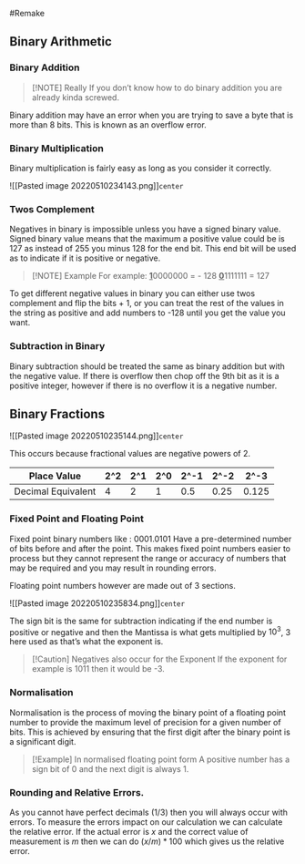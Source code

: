 #Remake

## Binary Arithmetic

### Binary Addition

> [!NOTE] Really
> If you don’t know how to do binary addition you are already kinda screwed.

Binary addition may have an error when you are trying to save a byte that is more than 8 bits. This is known as an overflow error.

### Binary Multiplication

Binary multiplication is fairly easy as long as you consider it correctly.

![[Pasted image 20220510234143.png]]`center`

### Twos Complement

Negatives in binary is impossible unless you have a signed binary value. Signed binary value means that the maximum a positive value could be is 127 as instead of 255 you minus 128 for the end bit. This end bit will be used as to indicate if it is positive or negative.

> [!NOTE] Example
> For example:
> <u>**1**</u>0000000 = - 128
> <u>**0**</u>1111111 = 127

To get different negative values in binary you can either use twos complement and flip the bits + 1, or you can treat the rest of the values in the string as positive and add numbers to -128 until you get the value you want.

### Subtraction in Binary

Binary subtraction should be treated the same as binary addition but with the negative value. If there is overflow then chop off the 9th bit as it is a positive integer, however if there is no overflow it is a negative number.

## Binary Fractions

![[Pasted image 20220510235144.png]]`center`

This occurs because fractional values are negative powers of 2.

| Place Value        | 2^2 | 2^1 | 2^0 | 2^-1 | 2^-2 | 2^-3 |
| ------------------ | --- | --- | --- | ---- | ---- | ---- |
| Decimal Equivalent | 4   | 2   | 1   | 0.5  | 0.25 | 0.125     |

### Fixed Point and Floating Point

Fixed point binary numbers like : 0001.0101 Have a pre-determined number of bits before and after the point. This makes fixed point numbers easier to process but they cannot represent the range or accuracy of numbers that may be required and you may result in rounding errors.

Floating point numbers however are made out of 3 sections.

![[Pasted image 20220510235834.png]]`center`

The sign bit is the same for subtraction indicating if the end number is positive or negative and then the Mantissa is what gets multiplied by $10^3$, 3 here used as that’s what the exponent is.

> [!Caution] Negatives also occur for the Exponent
> If the exponent for example is 1011 then it would be -3.

### Normalisation

Normalisation is the process of moving the binary point of a floating point number to provide the maximum level of precision for a given number of bits. This is achieved by ensuring that the first digit after the binary point is a significant digit.

> [!Example] In normalised floating point form
> A positive number has a sign bit of 0 and the next digit is always 1.

### Rounding and Relative Errors.

As you cannot have perfect decimals (1/3) then you will always occur with errors. To measure the errors impact on our calculation we can calculate the relative error. If the actual error is $x$ and the correct value of measurement is $m$ then we can do $(x/m) *100$ which gives us the relative error.

